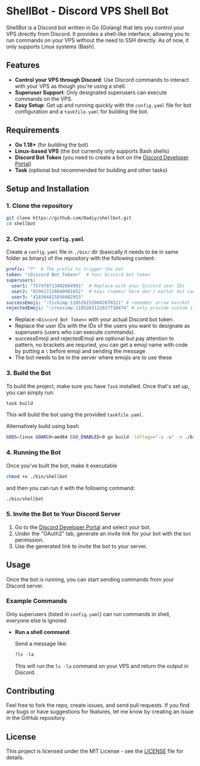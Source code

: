 # ShellBot - Discord VPS Shell Bot

ShellBot is a Discord bot written in Go (Golang) that lets you control your VPS directly from Discord. It provides a shell-like interface, allowing you to run commands on your VPS without the need to SSH directly. As of now, it only supports Linux systems (Bash).

## Features

- **Control your VPS through Discord**: Use Discord commands to interact with your VPS as though you're using a shell.
- **Superuser Support**: Only designated superusers can execute commands on the VPS.
- **Easy Setup**: Get up and running quickly with the `config.yaml` file for bot configuration and a `taskfile.yaml` for building the bot.

## Requirements

- **Go 1.18+** (for building the bot)
- **Linux-based VPS** (the bot currently only supports Bash shells)
- **Discord Bot Token** (you need to create a bot on the [Discord Developer Portal](https://discord.com/developers/applications))
- **Task** (optional but recommended for building and other tasks)

## Setup and Installation

### 1. Clone the repository

```bash
git clone https://github.com/0adiy/shellbot.git
cd shellbot
````

### 2. Create your `config.yaml`

Create a `config.yaml` file in `./bin/` dir (basically it needs to be in same folder as binary) of the repository with the following content:

```yaml
prefix: "?"  # The prefix to trigger the bot
token: "<Discord Bot Token>"  # Your Discord bot token
superusers:
  user1: "757478713402064991"  # Replace with your Discord user IDs
  user2: "829417226040901652"  # keys (names) here don't matter but can be used for username
  user3: "418364415856082953"
successEmoji: ":tickimp:1185261520842670121" # remember arrow barcket like < > are not used
rejectedEmoji: ":crossimp:1185263122827710474" # only provide custom if needed (bot should be in server where this emoji is present)
```

* Replace `<Discord Bot Token>` with your actual Discord bot token.
* Replace the user IDs with the IDs of the users you want to designate as superusers (users who can execute commands).
* successEmoji and rejectedEmoji are optional but pay attention to pattern, no brackets are requried, you can get a emoji name with code by putting a `\` before emoji and sending the message
* The bot needs to be in the server where emojis are to use these

### 3. Build the Bot

To build the project, make sure you have `Task` installed. Once that's set up, you can simply run:

```bash
task build
```

This will build the bot using the provided `taskfile.yaml`.

Alternatively build using bash 
```bash
GOOS=linux GOARCH=amd64 CGO_ENABLED=0 go build -ldflags="-s -w" -o ./bin/shellbot ./app/.
```

### 4. Running the Bot

Once you've built the bot, make it executable 
```bash
chmod +x ./bin/shellbot
```

and then you can run it with the following command:

```bash
./bin/shellbot
```

### 5. Invite the Bot to Your Discord Server

1. Go to the [Discord Developer Portal](https://discord.com/developers/applications) and select your bot.
2. Under the "OAuth2" tab, generate an invite link for your bot with the `bot` permission.
3. Use the generated link to invite the bot to your server.

## Usage

Once the bot is running, you can start sending commands from your Discord server.

### Example Commands

Only superusers (listed in `config.yaml`) can run commands in shell, everyone else is ignored
* **Run a shell command**:

  Send a message like:

  ```txt
  ?ls -la
  ```

  This will run the `ls -la` command on your VPS and return the output in Discord.

## Contributing

Feel free to fork the repo, create issues, and send pull requests. If you find any bugs or have suggestions for features, let me know by creating an issue in the GitHub repository.

## License

This project is licensed under the MIT License - see the [LICENSE](LICENSE) file for details.